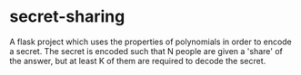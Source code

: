 # secret-sharing
A flask project which uses the properties of polynomials in order to encode a secret. The secret is encoded such that N people are given a 'share' of the answer, but at least K of them are required to decode the secret.
